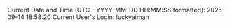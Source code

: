 Current Date and Time (UTC - YYYY-MM-DD HH:MM:SS formatted): 2025-09-14 18:58:20
Current User's Login: luckyaiman
